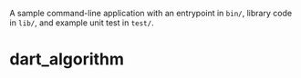 A sample command-line application with an entrypoint in `bin/`, library code
in `lib/`, and example unit test in `test/`.
# dart_algorithm
